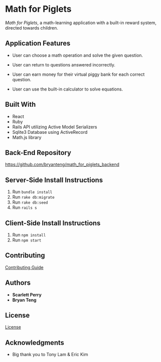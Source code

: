 # Math for Piglets

*Math for Piglets*, a math-learning application with a built-in reward system, directed towards children.

## Application Features
- User can choose a math operation and solve the given question.

- User can return to questions answered incorrectly.

- User can earn money for their virtual piggy bank for each correct question.

- User can use the built-in calculator to solve equations.


## Built With
- React
- Ruby
- Rails API utilizing Active Model Serializers
- Sqlite3 Database using ActiveRecord
- Math.js library

## Back-End Repository
https://github.com/bryanteng/math_for_piglets_backend

## Server-Side Install Instructions
1. Run `bundle install`
2. Run `rake db:migrate`
3. Run `rake db:seed`
4. Run `rails s`

## Client-Side Install Instructions
1. Run `npm install`
2. Run `npm start`

## Contributing
[Contributing Guide](./CONTRIBUTING.md)

## Authors
- **Scarlett Perry**
- **Bryan Teng**

## License
[License](./LICENSE.md)

## Acknowledgments
- Big thank you to Tony Lam & Eric Kim
